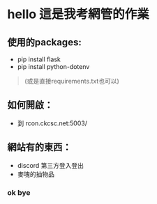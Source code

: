 # hello 這是我考網管的作業
## 使用的packages:
* pip install flask
* pip install python-dotenv
> (或是直接requirements.txt也可以)

## 如何開啟：
* 到 rcon.ckcsc.net:5003/

## 網站有的東西：
* discord 第三方登入登出
* 麥塊的抽物品

### ok bye
